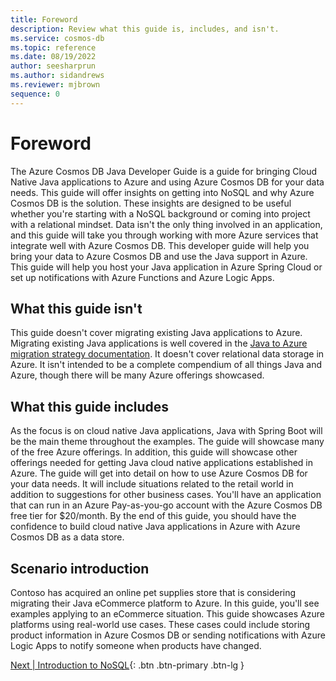 ```yaml
---
title: Foreword
description: Review what this guide is, includes, and isn't.
ms.service: cosmos-db
ms.topic: reference
ms.date: 08/19/2022
author: seesharprun
ms.author: sidandrews
ms.reviewer: mjbrown
sequence: 0
---
```


# Foreword

The Azure Cosmos DB Java Developer Guide is a guide for bringing Cloud Native Java applications to Azure and using Azure Cosmos DB for your data needs. This guide will offer insights on getting into NoSQL and why Azure Cosmos DB is the solution. These insights are designed to be useful whether you're starting with a NoSQL background or coming into  project with a relational mindset. Data isn't the only thing involved in an application, and this guide will take you through working with more Azure services that integrate well with Azure Cosmos DB. This developer guide will help you bring your data to Azure Cosmos DB and use the Java support in Azure. This guide will help you host your Java application in Azure Spring Cloud or set up notifications with Azure Functions and Azure Logic Apps.

## What this guide isn't

This guide doesn't cover migrating existing Java applications to Azure. Migrating existing Java applications is well covered in the [Java to Azure migration strategy documentation](/azure/developer/java/migration/). It doesn't cover relational data storage in Azure. It isn't intended to be a complete compendium of all things Java and Azure, though there will be many Azure offerings showcased.

## What this guide includes

As the focus is on cloud native Java applications, Java with Spring Boot will be the main theme throughout the examples. The guide will showcase many of the free Azure offerings. In addition, this guide will showcase other offerings needed for getting Java cloud native applications established in Azure. The guide will get into detail on how to use Azure Cosmos DB for your data needs. It will include situations related to the retail world in addition to suggestions for other business cases. You'll have an application that can run in an Azure Pay-as-you-go account with the Azure Cosmos DB free tier for $20/month. By the end of this guide, you should have the confidence to build cloud native Java applications in Azure with Azure Cosmos DB as a data store.

## Scenario introduction

Contoso has acquired an online pet supplies store that is considering migrating their Java eCommerce platform to Azure. In this guide, you'll see examples applying to an eCommerce situation. This guide showcases Azure platforms using real-world use cases. These cases could include storing product information in Azure Cosmos DB or sending notifications with Azure Logic Apps to notify someone when products have changed.

[Next &#124; Introduction to NoSQL](intro-nosql.md){: .btn .btn-primary .btn-lg }
